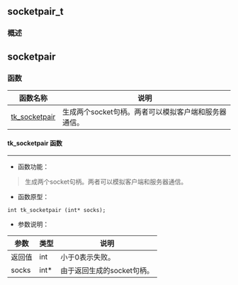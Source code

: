 ## socketpair\_t
### 概述
socketpair
----------------------------------
### 函数
<p id="socketpair_t_methods">

| 函数名称 | 说明 | 
| -------- | ------------ | 
| <a href="#socketpair_t_tk_socketpair">tk\_socketpair</a> | 生成两个socket句柄。两者可以模拟客户端和服务器通信。 |
#### tk\_socketpair 函数
-----------------------

* 函数功能：

> <p id="socketpair_t_tk_socketpair">生成两个socket句柄。两者可以模拟客户端和服务器通信。

* 函数原型：

```
int tk_socketpair (int* socks);
```

* 参数说明：

| 参数 | 类型 | 说明 |
| -------- | ----- | --------- |
| 返回值 | int | 小于0表示失败。 |
| socks | int* | 由于返回生成的socket句柄。 |
